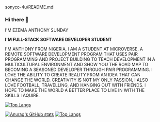 sonyco-4u/README.md

### Hi there 👋

I'M EZEMA ANTHONY SUNDAY

**I'M FULL-STACK SOFTWARE DEVELOPER STUDENT**
 
I'M ANTHONY FROM NIGERIA, I AM A STUDENT AT MICROVERSE, A REMOTE SOFTWARE DEVELOPMENT PROGRAM THAT USES PAIR PROGRAMMING AND PROJECT BUILDING TO TEACH DEVELOPMENT IN A MULTICULTURAL ENVIRONMENT AND SHOW YOU THE ROAD MAP TO BECOMING A SEASONED DEVELOPER THROUGH PAIR PROGRAMMING. I LOVE THE ABILITY TO CREATE REALITY FROM AN IDEA THAT CAN CHANGE THE WORLD. CREATIVITY IS NOT MY ONLY PASSION, I ALSO LOVE FOOTBALL, TRAVELLING, AND HANGING OUT WITH FRIENDS. I HOPE TO MAKE THE WORLD A BETTER PLACE TO LIVE IN WITH THE SKILLS I AQUIRE.


[![Top Langs](https://github-readme-stats.vercel.app/api/top-langs/?username=sonyco-4u)](https://github.com/anuraghazra/github-readme-stats)



[![Anurag's GitHub stats](https://github-readme-stats.vercel.app/api?username=sonyco-4u)](https://github.com/anuraghazra/github-readme-stats)  [![Top Langs](https://github-readme-stats.vercel.app/api/top-langs/?username=sonyco-4u&layout=compact)](https://github.com/anuraghazra/github-readme-stats)






